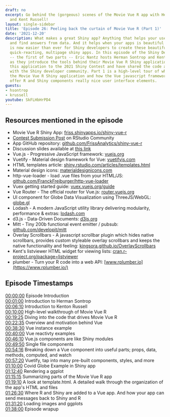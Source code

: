 ```yaml
---
draft: no
excerpt: Go behind the (gorgeous) scenes of the Movie Vue R app with Herman Sontrap
  and Kent Russell!
layout: single-sidebar
title: 'Episode 26: Peeling back the curtain of Movie Vue R (Part 1)'
date: '2021-12-20'
description: What makes a great Shiny app? Anything that helps your users explore
  and find answers from data. And it helps when your apps is beautiful and fast. It
  is now easier than ever for Shiny developers to create these beautiful, dynamic,
  quick-reacting, multipage shiny apps. In this episode of the Shiny Developer Serie
  -- the first of two parts -- Eric Nantz hosts Herman Sontrop and Kenton Russell
  as they introduce the tools behind their Movie Vue R Shiny application. They submitted
  this application to the 2021 Shiny Contest and have shared the code and documentation
  with the Shiny developer community. Part 1 is a high-level tour of what is inside
  the Movie Vue R Shiny application and how the Vue javascript framework is used to
  offer R and Shiny components really nice user interface elements.
guests:
- hsontrop
- krussell
youtube: SkFLHbHrPD4
---
```


## Resources mentioned in the episode

* Movie Vue R Shiny App: [friss.shinyapps.io/shiny-vue-r](https://friss.shinyapps.io/shiny-vue-r/)
* [Contest Submission Post](https://community.rstudio.com/t/movie-vue-r-shiny-contest-submission/104905) on RStudio Community
* App GitHub repository: [github.com/FrissAnalytics/shiny-vue-r](https://github.com/FrissAnalytics/shiny-vue-r)
* Discussion slides available at [this link](https://shinydevseries-assets.us-east-1.linodeobjects.com/ShinyMovieVueR.pptx)
* Vue.js - Progressive JavaScript framework: [vuejs.org](https://vuejs.org)
* Vuetify - Material design framework for Vue: [vuetifyjs.com](https://vuetifyjs.com/en)
* HTML templates article: [shiny.rstudio.com/articles/templates.html](https://shiny.rstudio.com/articles/templates.html)
* Material design icons: [materialdesignicons.com](https://materialdesignicons.com/)
* http-vue-loader - load .vue files from your HTML/JS: [github.com/FranckFreiburger/http-vue-loader](https://github.com/FranckFreiburger/http-vue-loader)
* Vuex getting started guide: [vuex.vuejs.org/guide](https://vuex.vuejs.org/guide/)
* Vue Router - The official router for Vue.js: [router.vuejs.org](https://router.vuejs.org/)
* UI component for Globe Data Visualization using ThreeJS/WebGL: [globe.gl](https://globe.gl/)
* Lodash - A modern JavaScript utility library delivering modularity, performance & extras: [lodash.com](https://lodash.com/)
* d3.js - Data-Driven Documents: [d3js,org](https://d3js.org/)
* Mitt - Tiny 200b functional event emitter / pubsub: [github.com/developit/mitt](https://github.com/developit/mitt)
* Overlay Scrollbars - A javascript scrollbar plugin which hides native scrollbars, provides custom styleable overlay scrollbars and keeps the native functionality and feeling: [kingsora.github.io/OverlayScrollbars](https://kingsora.github.io/OverlayScrollbars)
* Kent's listviewer HTML widget for viewing lists: [cran.r-project.org/package=listviewer](https://cran.r-project.org/package=listviewer)
* plumber - Turn your R code into a web API: [www.rplumber.io](https://www.rplumber.io/)

## Episode Timestamps

[00:00:00](https://youtube.com/watch?v=SkFLHbHrPD4&t=0s) Episode Introduction </br>
[00:01:00](https://youtube.com/watch?v=SkFLHbHrPD4&t=60s) Introduction to Herman Sontrop </br>
[00:06:10](https://youtube.com/watch?v=SkFLHbHrPD4&t=370s) Introduction to Kenton Russell </br>
[00:10:00](https://youtube.com/watch?v=SkFLHbHrPD4&t=600s) High-level walkthrough of Movie Vue R </br>
[00:19:25](https://youtube.com/watch?v=SkFLHbHrPD4&t=1165s) Diving into the code that drives Movie Vue R </br>
[00:22:35](https://youtube.com/watch?v=SkFLHbHrPD4&t=1355s) Overview and motivation behind Vue </br>
[00:38:30](https://youtube.com/watch?v=SkFLHbHrPD4&t=2310s) Vue instance example </br>
[00:40:00](https://youtube.com/watch?v=SkFLHbHrPD4&t=2400s) Vue reactivty examples </br>
[00:46:10](https://youtube.com/watch?v=SkFLHbHrPD4&t=2770s) Vue.js components are like Shiny modules </br>
[00:49:50](https://youtube.com/watch?v=SkFLHbHrPD4&t=2990s) Single file components </br>
[00:54:16](https://youtube.com/watch?v=SkFLHbHrPD4&t=3256s) Breaking down a Vue component into useful parts; props, data, methods, computed, and watch </br>
[00:57:20](https://youtube.com/watch?v=SkFLHbHrPD4&t=3440s) Vuetify, tap into many pre-built components, styles, and more </br>
[01:10:00](https://youtube.com/watch?v=SkFLHbHrPD4&t=4200s) Covid Globe Example in Shiny app </br>
[01:12:40](https://youtube.com/watch?v=SkFLHbHrPD4&t=4360s) Rendering a ggplot </br>
[01:15:15](https://youtube.com/watch?v=SkFLHbHrPD4&t=4515s) Summarizing parts of the Movie Vue R app </br>
[01:19:10](https://youtube.com/watch?v=SkFLHbHrPD4&t=4750s) A look at template.html. A detailed walk through the organization of the app's HTML and files </br>
[01:26:30](https://youtube.com/watch?v=SkFLHbHrPD4&t=5190s) Where R and Shiny are added to a Vue app. And how your app can send messages back to Shiny and R </br>
[01:31:20](https://youtube.com/watch?v=SkFLHbHrPD4&t=5480s) Loading images and ggplots </br>
[01:38:00](https://youtube.com/watch?v=SkFLHbHrPD4&t=5880s) Episode wrapup </br>
